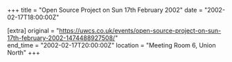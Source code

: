 +++
title = "Open Source Project on Sun 17th February 2002"
date = "2002-02-17T18:00:00Z"

[extra]
original = "https://uwcs.co.uk/events/open-source-project-on-sun-17th-february-2002-1474488927508/"    
end_time = "2002-02-17T20:00:00Z"
location = "Meeting Room 6, Union North"
+++



